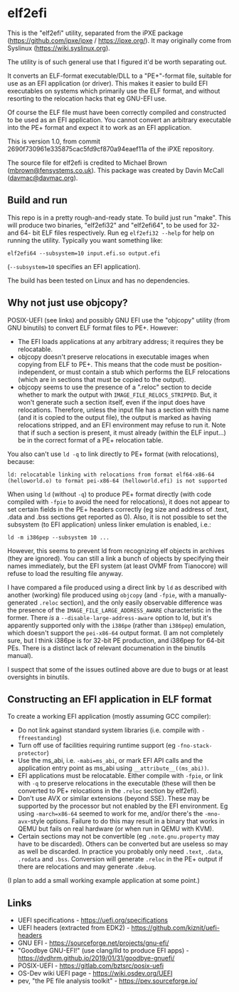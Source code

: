 # elf2efi

This is the "elf2efi" utility, separated from the iPXE package
(https://github.com/ipxe/ipxe / https://ipxe.org/). It may originally
come from Syslinux (https://wiki.syslinux.org).

The utility is of such general use that I figured it'd be worth separating out.

It converts an ELF-format executable/DLL to a "PE+"-format file, suitable for
use as an EFI application (or driver). This makes it easier to build EFI
executables on systems which primarily use the ELF format, and without
resorting to the relocation hacks that eg GNU-EFI use.

Of course the ELF file must have been correctly compiled and constructed to
be used as an EFI application. You cannot convert an arbitrary executable
into the PE+ format and expect it to work as an EFI application.

This is version 1.0, from commit 2690f730961e335875cac5fd9cf870a94eaef11a
of the iPXE repository.

The source file for elf2efi is credited to Michael Brown
(mbrown@fensystems.co.uk). This package was created by Davin McCall
(davmac@davmac.org).

## Build and run

This repo is in a pretty rough-and-ready state. To build just run "make".
This will produce two binaries, "elf2efi32" and "elf2efi64", to be used for
32- and 64- bit ELF files respectively. Run eg `elf2efi32 --help` for help
on running the utility. Typically you want something like:

```
elf2efi64 --subsystem=10 input.efi.so output.efi
```

(`--subsystem=10` specifies an EFI application).

The build has been tested on Linux and has no dependencies. 

## Why not just use objcopy?

POSIX-UEFI (see links) and possibly GNU EFI use the "objcopy" utility (from
GNU binutils) to convert ELF format files to PE+. However:

 * The EFI loads applications at any arbitrary address; it requires they be
   relocatable.
 * objcopy doesn't preserve relocations in executable images when copying
   from ELF to PE+. This means that the code must be position-independent,
   or must contain a stub which performs the ELF relocations (which are in
   sections that must be copied to the output).
 * objcopy seems to use the presence of a ".reloc" section to decide whether
   to mark the output with `IMAGE_FILE_RELOCS_STRIPPED`. But, it won't
   generate such a section itself, even if the input does have relocations.
   Therefore, unless the input file has a section with this name (and it is
   copied to the output file), the output is marked as having relocations
   stripped, and an EFI environment may refuse to run it. Note that if such
   a section is present, it must already (within the ELF input...) be in the
   correct format of a PE+ relocation table.

You also can't use `ld -q` to link directly to PE+ format (with relocations), because:
```
ld: relocatable linking with relocations from format elf64-x86-64 (helloworld.o) to format pei-x86-64 (helloworld.efi) is not supported
```

When using `ld` (without `-q`) to produce PE+ format directly (with code
compiled with `-fpie` to avoid the need for relocations), it does not appear
to set certain fields in the PE+ headers correctly (eg size and address of
.text, .data and .bss sections get reported as 0). Also, it is not possible
to set the subsystem (to EFI application) unless linker emulation is enabled,
i.e.:

```
ld -m i386pep --subsystem 10 ...
```

However, this seems to prevent ld from recognizing elf objects in archives
(they are ignored). You can still a link a bunch of objects by specifying
their names immediately, but the EFI system (at least OVMF from Tianocore)
will refuse to load the resulting file anyway.

I have compared a file produced using a direct link by `ld` as described
with another (working) file produced using `objcopy` (and `-fpie`, with a
manually-generated `.reloc` section), and the only easily observable
difference was the presence of the `IMAGE_FILE_LARGE_ADDRESS_AWARE`
characteristic in the former. There *is* a `--disable-large-address-aware`
option to ld, but it's apparently supported only with the `i386pe` (rather
than `i386pep`) emulation, which doesn't support the `pei-x86-64` output
format. (I am not completely sure, but I think i386pe is for 32-bit PE
production, and i386pep for 64-bit PEs. There is a distinct lack of
relevant documenation in the binutils manual).

I suspect that some of the issues outlined above are due to bugs or at least
oversights in binutils.

## Constructing an EFI application in ELF format

To create a working EFI application (mostly assuming GCC compiler):

 * Do not link against standard system libraries (i.e. compile with
   `-ffreestanding`)
 * Turn off use of facilities requiring runtime support (eg
   `-fno-stack-protector`)
 * Use the ms_abi, i.e. `-mabi=ms_abi`, or mark EFI API calls and the
   application entry point as ms_abi using `__attribute__((ms_abi))`.
 * EFI applications must be relocatable. Either compile with `-fpie`, or
   link with `-q` to preserve relocations in the executable (these will then
   be converted to PE+ relocations in the `.reloc` section by elf2efi).
 * Don't use AVX or similar extensions (beyond SSE). These may be supported
   by the processor but not enabled by the EFI environment. Eg using
   `-march=x86-64` seemed to work for me, and/or there's the `-mno-avx`-style
   options. Failure to do this may result in a binary that works in QEMU but
   fails on real hardware (or when run in QEMU with KVM).
 * Certain sections may not be convertible (eg `.note.gnu.property` may have
   to be discarded). Others can be converted but are useless so may as well
   be discarded. In practice you probably only need `.text`, `.data`,
   `.rodata` and `.bss`. Conversion will generate `.reloc` in the PE+ output
   if there are relocations and may generate `.debug`.

(I plan to add a small working example application at some point.)

## Links

 * UEFI specifications - https://uefi.org/specifications
 * UEFI headers (extracted from EDK2) - https://github.com/kiznit/uefi-headers
 * GNU EFI - https://sourceforge.net/projects/gnu-efi/
 * "Goodbye GNU-EFI!" (use clang/lld to produce EFI apps) - https://dvdhrm.github.io/2019/01/31/goodbye-gnuefi/
 * POSIX-UEFI - https://gitlab.com/bztsrc/posix-uefi
 * OS-Dev wiki UEFI page - https://wiki.osdev.org/UEFI
 * pev, "the PE file analysis toolkit" - https://pev.sourceforge.io/
